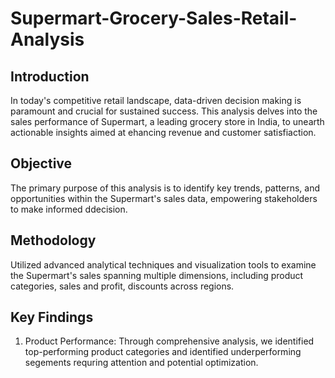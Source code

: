 # Supermart-Grocery-Sales-Retail-Analysis

## Introduction

In today's competitive retail landscape, data-driven decision making is paramount and crucial for sustained success. This analysis delves into the sales performance of Supermart, a leading grocery store in India, to unearth actionable insights aimed at ehancing revenue and customer satisfiaction.

## Objective 

The primary purpose of this analysis is to identify key trends, patterns, and opportunities within the Supermart's sales data, empowering stakeholders to make informed ddecision. 

## Methodology

Utilized advanced analytical techniques and visualization tools to examine the Supermart's sales spanning multiple dimensions, including product categories, sales and profit, discounts across regions.

## Key Findings

1. Product Performance: Through comprehensive analysis, we identified top-performing product categories and identified underperforming segements requring attention and potential optimization.
   

